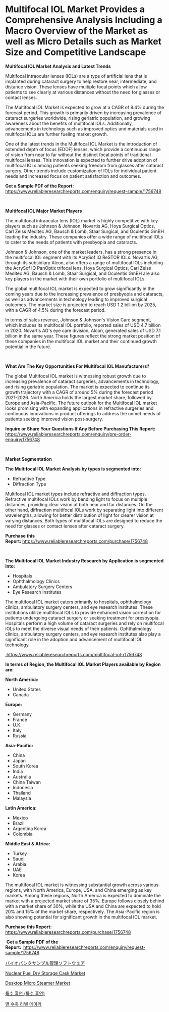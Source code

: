 <p><h1>Multifocal IOL Market Provides a Comprehensive Analysis Including a Macro Overview of the Market as well as Micro Details such as Market Size and Competitive Landscape</h1></p><p><strong>Multifocal IOL Market Analysis and Latest Trends</strong></p>
<p><p>Multifocal intraocular lenses (IOLs) are a type of artificial lens that is implanted during cataract surgery to help restore near, intermediate, and distance vision. These lenses have multiple focal points which allow patients to see clearly at various distances without the need for glasses or contact lenses. </p><p>The Multifocal IOL Market is expected to grow at a CAGR of 9.4% during the forecast period. This growth is primarily driven by increasing prevalence of cataract surgeries worldwide, rising geriatric population, and growing awareness about the benefits of multifocal IOLs. Additionally, advancements in technology such as improved optics and materials used in multifocal IOLs are further fueling market growth.</p><p>One of the latest trends in the Multifocal IOL Market is the introduction of extended depth of focus (EDOF) lenses, which provide a continuous range of vision from near to far without the distinct focal points of traditional multifocal lenses. This innovation is expected to further drive adoption of multifocal IOLs among patients seeking freedom from glasses after cataract surgery. Other trends include customization of IOLs for individual patient needs and increased focus on patient satisfaction and outcomes.</p></p>
<p><strong>Get a Sample PDF of the Report:&nbsp;</strong> <a href="https://www.reliableresearchreports.com/enquiry/request-sample/1756748">https://www.reliableresearchreports.com/enquiry/request-sample/1756748</a></p>
<p>&nbsp;</p>
<p><strong>Multifocal IOL Major Market Players</strong></p>
<p><p>The multifocal intraocular lens (IOL) market is highly competitive with key players such as Johnson & Johnson, Novartis AG, Hoya Surgical Optics, Carl Zeiss Meditec AG, Bausch & Lomb, Staar Surgical, and Oculentis GmBH leading the industry. These companies offer a wide range of multifocal IOLs to cater to the needs of patients with presbyopia and cataracts.</p><p>Johnson & Johnson, one of the market leaders, has a strong presence in the multifocal IOL segment with its AcrySof IQ ReSTOR IOLs. Novartis AG, through its subsidiary Alcon, also offers a range of multifocal IOLs including the AcrySof IQ PanOptix trifocal lens. Hoya Surgical Optics, Carl Zeiss Meditec AG, Bausch & Lomb, Staar Surgical, and Oculentis GmBH are also key players in the market with their own portfolio of multifocal IOLs.</p><p>The global multifocal IOL market is expected to grow significantly in the coming years due to the increasing prevalence of presbyopia and cataracts, as well as advancements in technology leading to improved surgical outcomes. The market size is projected to reach USD 1.2 billion by 2025, with a CAGR of 4.5% during the forecast period.</p><p>In terms of sales revenue, Johnson & Johnson's Vision Care segment, which includes its multifocal IOL portfolio, reported sales of USD 4.7 billion in 2020. Novartis AG's eye care division, Alcon, generated sales of USD 7.1 billion in the same year. These figures reflect the strong market position of these companies in the multifocal IOL market and their continued growth potential in the future.</p></p>
<p>&nbsp;</p>
<p><strong>What Are The Key Opportunities For Multifocal IOL Manufacturers?</strong></p>
<p><p>The global Multifocal IOL market is witnessing robust growth due to increasing prevalence of cataract surgeries, advancements in technology, and rising geriatric population. The market is expected to continue its growth trajectory with a CAGR of around 5% during the forecast period 2021-2026. North America holds the largest market share, followed by Europe and Asia-Pacific. The future outlook for the Multifocal IOL market looks promising with expanding applications in refractive surgeries and continuous innovations in product offerings to address the unmet needs of patients seeking improved vision post-surgery.</p></p>
<p><strong>Inquire or Share Your Questions If Any Before Purchasing This Report:</strong> <a href="https://www.reliableresearchreports.com/enquiry/pre-order-enquiry/1756748">https://www.reliableresearchreports.com/enquiry/pre-order-enquiry/1756748</a></p>
<p>&nbsp;</p>
<p><strong>Market Segmentation</strong></p>
<p><strong>The Multifocal IOL Market Analysis by types is segmented into:</strong></p>
<p><ul><li>Refractive Type</li><li>Diffraction Type</li></ul></p>
<p><p>Multifocal IOL market types include refractive and diffraction types. Refractive multifocal IOLs work by bending light to focus on multiple distances, providing clear vision at both near and far distances. On the other hand, diffraction multifocal IOLs work by separating light into different wavelengths, allowing for better distribution of light for clearer vision at varying distances. Both types of multifocal IOLs are designed to reduce the need for glasses or contact lenses after cataract surgery.</p></p>
<p><strong>Purchase this Report:&nbsp;</strong><a href="https://www.reliableresearchreports.com/purchase/1756748">https://www.reliableresearchreports.com/purchase/1756748</a></p>
<p>&nbsp;</p>
<p><strong>The Multifocal IOL Market Industry Research by Application is segmented into:</strong></p>
<p><ul><li>Hospitals</li><li>Ophthalmology Clinics</li><li>Ambulatory Surgery Centers</li><li>Eye Research Institutes</li></ul></p>
<p><p>The multifocal IOL market caters primarily to hospitals, ophthalmology clinics, ambulatory surgery centers, and eye research institutes. These institutions utilize multifocal IOLs to provide enhanced vision correction for patients undergoing cataract surgery or seeking treatment for presbyopia. Hospitals perform a high volume of cataract surgeries and rely on multifocal IOLs to meet the diverse visual needs of their patients. Ophthalmology clinics, ambulatory surgery centers, and eye research institutes also play a significant role in the adoption and advancement of multifocal IOL technology.</p></p>
<p><a href="https://www.reliableresearchreports.com/multifocal-iol-r1756748">&nbsp;https://www.reliableresearchreports.com/multifocal-iol-r1756748</a></p>
<p><strong>In terms of Region, the Multifocal IOL Market Players available by Region are:</strong></p>
<p>
    <p> <strong> North America: </strong>
        <ul>
            <li>United States</li>
            <li>Canada</li>
        </ul>
        </p> 
    <p> <strong> Europe: </strong>
        <ul>
            <li>Germany</li>
            <li>France</li>
            <li>U.K.</li>
            <li>Italy</li>
            <li>Russia</li>
        </ul>
        </p> 
    <p> <strong> Asia-Pacific: </strong>
        <ul>
            <li>China</li>
            <li>Japan</li>
            <li>South Korea</li>
            <li>India</li>
            <li>Australia</li>
            <li>China Taiwan</li>
            <li>Indonesia</li>
            <li>Thailand</li>
            <li>Malaysia</li>
        </ul>
        </p> 
    <p> <strong> Latin America: </strong>
        <ul>
            <li>Mexico</li>
            <li>Brazil</li>
            <li>Argentina Korea</li>
            <li>Colombia</li>
        </ul>
        </p> 
    <p> <strong> Middle East & Africa: </strong>
        <ul>
            <li>Turkey</li>
            <li>Saudi</li>
            <li>Arabia</li>
            <li>UAE</li>
            <li>Korea</li>
        </ul>
    </p>
    </p>
<p><p>The multifocal IOL market is witnessing substantial growth across various regions, with North America, Europe, USA, and China emerging as key markets. Among these regions, North America is expected to dominate the market with a projected market share of 35%. Europe follows closely behind with a market share of 30%, while the USA and China are expected to hold 20% and 15% of the market share, respectively. The Asia-Pacific region is also showing potential for significant growth in the multifocal IOL market.</p></p>
<p><strong>Purchase this Report: </strong><a href="https://www.reliableresearchreports.com/purchase/1756748">https://www.reliableresearchreports.com/purchase/1756748</a></p>
<p>&nbsp;<strong>Get a Sample PDF of the Report:&nbsp;&nbsp;</strong><a href="https://www.reliableresearchreports.com/enquiry/request-sample/1756748">https://www.reliableresearchreports.com/enquiry/request-sample/1756748</a></p>
<p><strong></strong></p>
<p><p><a href="https://github.com/CarlieShields/Market-Research-Report-List-1/blob/main/2439027167685.md">バイオバンクサンプル管理ソフトウェア</a></p><p><a href="https://github.com/zmnbyevx75/Market-Research-Report-List-1/blob/main/nuclear-fuel-dry-storage-cask-market.md">Nuclear Fuel Dry Storage Cask Market</a></p><p><a href="https://github.com/kmatchooka/Market-Research-Report-List-1/blob/main/desktop-micro-steamer-market.md">Desktop Micro Steamer Market</a></p><p><a href="https://github.com/admichael111/Market-Research-Report-List-1/blob/main/7037274181156.md">특수 흑연 (특수 흑연)</a></p><p><a href="https://github.com/msujons1512/Market-Research-Report-List-1/blob/main/5877410181157.md">열 수축 라벨 메이커</a></p></p>